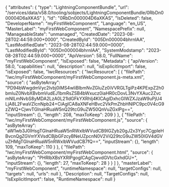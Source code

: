 {
    "attributes": {
        "type": "LightningComponentBundle",
        "url": "/services/data/v58.0/tooling/sobjects/LightningComponentBundle/0RbDn000004D6aXKAS"
    },
    "Id": "0RbDn000004D6aXKAS",
    "IsDeleted": false,
    "DeveloperName": "myFirstWebComponent",
    "Language": "en_US",
    "MasterLabel": "myFirstWebComponent",
    "NamespacePrefix": null,
    "ManageableState": "unmanaged",
    "CreatedDate": "2023-08-28T02:44:59.000+0000",
    "CreatedById": "005Dn000004bhrnIAA",
    "LastModifiedDate": "2023-08-28T02:44:59.000+0000",
    "LastModifiedById": "005Dn000004bhrnIAA",
    "SystemModstamp": "2023-08-28T02:44:59.000+0000",
    "ApiVersion": 58.0,
    "FullName": "myFirstWebComponent",
    "IsExposed": false,
    "Metadata": {
        "apiVersion": 58.0,
        "capabilities": null,
        "description": null,
        "isExplicitImport": false,
        "isExposed": false,
        "lwcResources": {
            "lwcResource": [
                {
                    "filePath": "lwc/myFirstWebComponent/myFirstWebComponent.js-meta.xml",
                    "source": {
                        "asByteArray": "PD94bWwgdmVyc2lvbj0iMS4wIiBlbmNvZGluZz0iVVRGLTgiPz4KPExpZ2h0bmluZ0NvbXBvbmVudEJ1bmRsZSB4bWxucz0iaHR0cDovL3NvYXAuc2ZvcmNlLmNvbS8yMDA2LzA0L21ldGFkYXRhIj4KICAgIDxhcGlWZXJzaW9uPjU4LjA8L2FwaVZlcnNpb24+CiAgICA8aXNFeHBvc2VkPmZhbHNlPC9pc0V4cG9zZWQ+CjwvTGlnaHRuaW5nQ29tcG9uZW50QnVuZGxlPg==",
                        "inputStream": {},
                        "length": 208,
                        "maxToKeep": 209
                    }
                },
                {
                    "filePath": "lwc/myFirstWebComponent/myFirstWebComponent.js",
                    "source": {
                        "asByteArray": "aW1wb3J0IHsgTGlnaHRuaW5nRWxlbWVudCB9IGZyb20gJ2x3Yyc7CgpleHBvcnQgZGVmYXVsdCBjbGFzcyBNeUZpcnN0V2ViQ29tcG9uZW50IGV4dGVuZHMgTGlnaHRuaW5nRWxlbWVudCB7fQ==",
                        "inputStream": {},
                        "length": 109,
                        "maxToKeep": 110
                    }
                },
                {
                    "filePath": "lwc/myFirstWebComponent/myFirstWebComponent.html",
                    "source": {
                        "asByteArray": "PHRlbXBsYXRlPgogICAgCjwvdGVtcGxhdGU+",
                        "inputStream": {},
                        "length": 27,
                        "maxToKeep": 28
                    }
                }
            ]
        },
        "masterLabel": "myFirstWebComponent",
        "runtimeNamespace": null,
        "targetConfigs": null,
        "targets": null,
        "urls": null
    },
    "Description": null,
    "TargetConfigs": null,
    "IsExplicitImport": false,
    "RuntimeNamespace": null
}